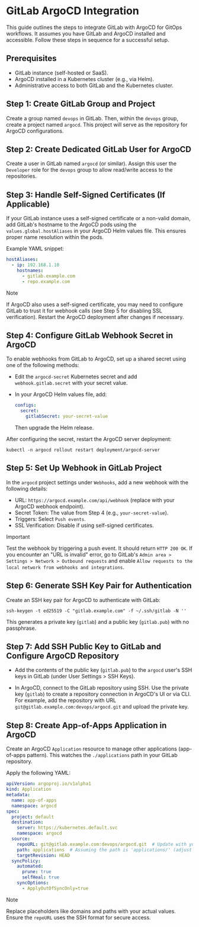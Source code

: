 # GitLab ArgoCD Integration

This guide outlines the steps to integrate GitLab with ArgoCD for GitOps workflows. It assumes you have GitLab and ArgoCD installed and accessible. Follow these steps in sequence for a successful setup.

## Prerequisites
- GitLab instance (self-hosted or SaaS).
- ArgoCD installed in a Kubernetes cluster (e.g., via Helm).
- Administrative access to both GitLab and the Kubernetes cluster.

## Step 1: Create GitLab Group and Project
Create a group named `devops` in GitLab. Then, within the `devops` group, create a project named `argocd`. This project will serve as the repository for ArgoCD configurations.

## Step 2: Create Dedicated GitLab User for ArgoCD
Create a user in GitLab named `argocd` (or similar). Assign this user the `Developer` role for the `devops` group to allow read/write access to the repositories.

## Step 3: Handle Self-Signed Certificates (If Applicable)
If your GitLab instance uses a self-signed certificate or a non-valid domain, add GitLab's hostname to the ArgoCD pods using the `values.global.hostAliases` in your ArgoCD Helm values file. This ensures proper name resolution within the pods.

Example YAML snippet:

```yaml
hostAliases:
  - ip: 192.168.1.10
    hostnames:
      - gitlab.example.com
      - repo.example.com
```

> [!NOTE]
> If ArgoCD also uses a self-signed certificate, you may need to configure GitLab to trust it for webhook calls (see Step 5 for disabling SSL verification). Restart the ArgoCD deployment after changes if necessary.

## Step 4: Configure GitLab Webhook Secret in ArgoCD
To enable webhooks from GitLab to ArgoCD, set up a shared secret using one of the following methods:

- Edit the `argocd-secret` Kubernetes secret and add `webhook.gitlab.secret` with your secret value.
  
- In your ArgoCD Helm values file, add:
  ```yaml
  configs:
    secret:
      gitlabSecret: your-secret-value
  ```
  Then upgrade the Helm release.

After configuring the secret, restart the ArgoCD server deployment:
```shell
kubectl -n argocd rollout restart deployment/argocd-server
```

## Step 5: Set Up Webhook in GitLab Project
In the `argocd` project settings under `Webhooks`, add a new webhook with the following details:
- URL: `https://argocd.example.com/api/webhook` (replace with your ArgoCD webhook endpoint).
- Secret Token: The value from Step 4 (e.g., `your-secret-value`).
- Triggers: Select `Push events`.
- SSL Verification: Disable if using self-signed certificates.

> [!IMPORTANT]
> Test the webhook by triggering a push event. It should return `HTTP 200 OK`. If you encounter an "URL is invalid" error, go to GitLab's `Admin area > Settings > Network > Outbound requests` and enable `Allow requests to the local network from webhooks and integrations`.

## Step 6: Generate SSH Key Pair for Authentication
Create an SSH key pair for ArgoCD to authenticate with GitLab:

```shell
ssh-keygen -t ed25519 -C "gitlab.example.com" -f ~/.ssh/gitlab -N ''
```

This generates a private key (`gitlab`) and a public key (`gitlab.pub`) with no passphrase.

## Step 7: Add SSH Public Key to GitLab and Configure ArgoCD Repository
- Add the contents of the public key (`gitlab.pub`) to the `argocd` user's SSH keys in GitLab (under User Settings > SSH Keys).

- In ArgoCD, connect to the GitLab repository using SSH. Use the private key (`gitlab`) to create a repository connection in ArgoCD's UI or via CLI. For example, add the repository with URL `git@gitlab.example.com:devops/argocd.git` and upload the private key.

## Step 8: Create App-of-Apps Application in ArgoCD
Create an ArgoCD `Application` resource to manage other applications (app-of-apps pattern). This watches the `./applications` path in your GitLab repository.

Apply the following YAML:

```yaml
apiVersion: argoproj.io/v1alpha1
kind: Application
metadata:
  name: app-of-apps
  namespace: argocd
spec:
  project: default
  destination:
    server: https://kubernetes.default.svc
    namespace: argocd
  source:
    repoURL: git@gitlab.example.com:devops/argocd.git  # Update with your GitLab SSH URL
    path: applications  # Assuming the path is 'applications/' (adjust if needed)
    targetRevision: HEAD
  syncPolicy:
    automated:
      prune: true
      selfHeal: true
    syncOptions:
      - ApplyOutOfSyncOnly=true
```

> [!NOTE] 
> Replace placeholders like domains and paths with your actual values. Ensure the `repoURL` uses the SSH format for secure access.